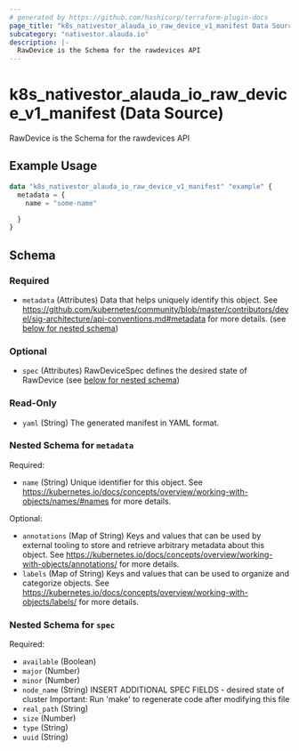 ```yaml
---
# generated by https://github.com/hashicorp/terraform-plugin-docs
page_title: "k8s_nativestor_alauda_io_raw_device_v1_manifest Data Source - terraform-provider-k8s"
subcategory: "nativestor.alauda.io"
description: |-
  RawDevice is the Schema for the rawdevices API
---
```


# k8s_nativestor_alauda_io_raw_device_v1_manifest (Data Source)

RawDevice is the Schema for the rawdevices API

## Example Usage

```terraform
data "k8s_nativestor_alauda_io_raw_device_v1_manifest" "example" {
  metadata = {
    name = "some-name"

  }
}
```

<!-- schema generated by tfplugindocs -->
## Schema

### Required

- `metadata` (Attributes) Data that helps uniquely identify this object. See https://github.com/kubernetes/community/blob/master/contributors/devel/sig-architecture/api-conventions.md#metadata for more details. (see [below for nested schema](#nestedatt--metadata))

### Optional

- `spec` (Attributes) RawDeviceSpec defines the desired state of RawDevice (see [below for nested schema](#nestedatt--spec))

### Read-Only

- `yaml` (String) The generated manifest in YAML format.

<a id="nestedatt--metadata"></a>
### Nested Schema for `metadata`

Required:

- `name` (String) Unique identifier for this object. See https://kubernetes.io/docs/concepts/overview/working-with-objects/names/#names for more details.

Optional:

- `annotations` (Map of String) Keys and values that can be used by external tooling to store and retrieve arbitrary metadata about this object. See https://kubernetes.io/docs/concepts/overview/working-with-objects/annotations/ for more details.
- `labels` (Map of String) Keys and values that can be used to organize and categorize objects. See https://kubernetes.io/docs/concepts/overview/working-with-objects/labels/ for more details.


<a id="nestedatt--spec"></a>
### Nested Schema for `spec`

Required:

- `available` (Boolean)
- `major` (Number)
- `minor` (Number)
- `node_name` (String) INSERT ADDITIONAL SPEC FIELDS - desired state of cluster Important: Run 'make' to regenerate code after modifying this file
- `real_path` (String)
- `size` (Number)
- `type` (String)
- `uuid` (String)
